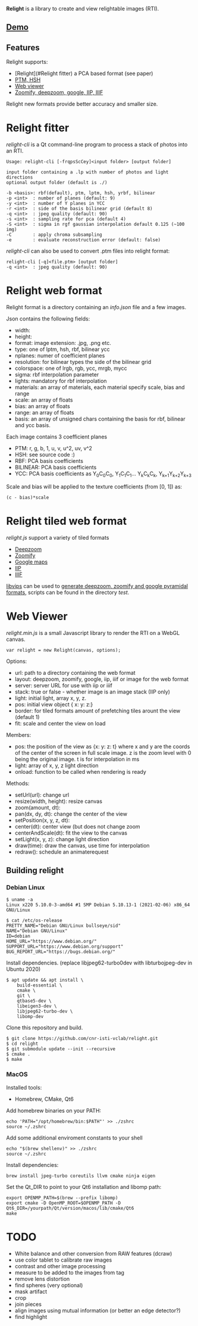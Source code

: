 
**Relight** is a library to create and view relightable images (RTI).

## [Demo](https://vcg.isti.cnr.it/relight/)

## Features

Relight supports:

* [Relight](#Relight fitter) a PCA based format (see paper)
* [PTM, HSH](#PTM) 
* [Web viewer](#viewer)
* [Zoomify, deepzoom, google, IIP, IIIF](#lod)

Relight new formats provide better accuracy and smaller size.

# Relight fitter

*relight-cli* is a Qt command-line program to process a stack of photos into an RTI.

	Usage: relight-cli [-frqpsScCey]<input folder> [output folder]

	input folder containing a .lp with number of photos and light directions
	optional output folder (default is ./)

	-b <basis>: rbf(default), ptm, lptm, hsh, yrbf, bilinear
	-p <int>  : number of planes (default: 9)
	-y <int>  : number of Y planes in YCC
	-r <int>  : side of the basis bilinear grid (default 8)
	-q <int>  : jpeg quality (default: 90)
	-s <int>  : sampling rate for pca (default 4)
	-S <int>  : sigma in rgf gaussian interpolation default 0.125 (~100 img)
	-C        : apply chroma subsampling 
	-e        : evaluate reconstruction error (default: false)

*relight-cli* can also be used to convert .ptm files into relight format:

	relight-cli [-q]<file.ptm> [output folder]
	-q <int>  : jpeg quality (default: 90)


# Relight web format

Relight format is a directory containing an *info.json* file and a few images.

Json contains the following fields:

* width:
* height:
* format: image extension: .jpg, .png etc.
* type: one of lptm, hsh, rbf, bilinear ycc
* nplanes: numer of coefficient planes
* resolution: for bilinear types the side of the bilinear grid
* colorspace: one of lrgb, rgb, ycc, mrgb, mycc
* sigma: rbf interpolation parameter
* lights: mandatory for rbf interpolation
* materials: an array of materials, each material specify scale, bias and range
* scale: an array of floats
* bias: an array of floats
* range: an array of floats
* basis: an array of unsigned chars containing the basis for rbf, bilinear and ycc basis.

Each image contains 3 coefficient planes
* PTM: r, g, b, 1, u, v, u^2, uv, v^2
* HSH: see source code :)
* RBF: PCA basis coefficients
* BILINEAR: PCA basis coefficients
* YCC: PCA basis coefficients as Y<sub>0</sub>C<sub>0</sub>C<sub>0</sub>, Y<sub>1</sub>C<sub>1</sub>C<sub>1</sub>... Y<sub>k</sub>C<sub>k</sub>C<sub>k</sub>, Y<sub>k+1</sub>Y<sub>k+2</sub>Y<sub>k+3</sub>

Scale and bias will be applied to the texture coefficients (from [0, 1]) as:

	(c - bias)*scale

# Relight tiled web format

*relight.js* support a variety of tiled formats

* [Deepzoom](https://www.microsoft.com/silverlight/deep-zoom/)
* [Zoomify](http://www.zoomify.com/)
* [Google maps](https://developers.google.com/maps/)
* [IIP](https://iipimage.sourceforge.io/)
* [IIIF](http://iiif.io)

[libvips](http://jcupitt.github.io/libvips/supported/current) can be used to [generate deepzoom, zoomify and google pyramidal formats](http://libvips.blogspot.com/2013/03/making-deepzoom-zoomify-and-google-maps.html), scripts can be found in the directory *test*.

# Web Viewer

*relight.min.js* is a small Javascript library to render the RTI on a WebGL canvas.

	var relight = new Relight(canvas, options);

Options:
* url: path to a directory containing the web format
* layout: deepzoom, zoomify, google, iip, iiif or image for the web format
* server: server URL for use with iip or iiif
* stack: true or false - whether image is an image stack (IIP only)
* light: initial light, array x, y, z.
* pos: initial view object { x: y: z:}
* border: for tiled formats amount of prefetching tiles arount the view (default 1)
* fit: scale and center the view on load


Members:
* pos: the position of the view as {x: y: z: t}
 where 
  x and y are the coords of the center of the screen in full scale image.
  z is the zoom level with 0 being the original image.
  t is for interpolation in ms
* light: array of x, y, z light direction
* onload: function to be called when rendering is ready

Methods:
* setUrl(url): change url
* resize(width, height): resize canvas
* zoom(amount, dt): 
* pan(dx, dy, dt): change the center of the view
* setPosition(x, y, z, dt):
* center(dt): center view (but does not change zoom
* centerAndScale(dt): fit the view to the canvas
* setLight(x, y, z): change light direction
* draw(time): draw the canvas, use time for interpolation
* redraw(): schedule an animaterequest

## Building relight

### Debian Linux

```
$ uname -a
Linux x220 5.10.0-3-amd64 #1 SMP Debian 5.10.13-1 (2021-02-06) x86_64 GNU/Linux

$ cat /etc/os-release 
PRETTY_NAME="Debian GNU/Linux bullseye/sid"
NAME="Debian GNU/Linux"
ID=debian
HOME_URL="https://www.debian.org/"
SUPPORT_URL="https://www.debian.org/support"
BUG_REPORT_URL="https://bugs.debian.org/"
```

Install dependencies. (replace libjpeg62-turbo0dev with libturbojpeg-dev in Ubuntu 2020)

```shell
$ apt update && apt install \
    build-essential \
    cmake \
    git \
    qtbase5-dev \
    libeigen3-dev \
    libjpeg62-turbo-dev \
    libomp-dev
```

Clone this repository and build.

```shell
$ git clone https://github.com/cnr-isti-vclab/relight.git
$ cd relight
$ git submodule update --init --recursive
$ cmake .
$ make
```

### MacOS

Installed tools: 
* Homebrew, CMake, Qt6

Add homebrew binaries on your PATH: 
```shell
echo 'PATH="/opt/homebrew/bin:$PATH"' >> ./zshrc
source ~/.zshrc
```

Add some additional enviroment constants to your shell
```shell
echo "$(brew shellenv)" >> ./zshrc
source ~/.zshrc
```

Install dependencies: 
```shell
brew install jpeg-turbo coreutils llvm cmake ninja eigen 
```

Set the Qt_DIR to point to your Qt6 installation and libomp path: 
```shell
export OPENMP_PATH=$(brew --prefix libomp)
export cmake -D OpenMP_ROOT=$OPENMP_PATH -D Qt6_DIR=/yourpath/Qt/version/macos/lib/cmake/Qt6
make
```


# TODO

* White balance and other conversion from RAW features (dcraw)
* use color tablet to calibrate raw images
* contrast and other image processing
* measure to be added to the images from tag
* remove lens distortion
* find spheres (very optional)
* mask artifact
* crop
* join pieces
* align images using mutual information (or better an edge detector?)
* find highlight

